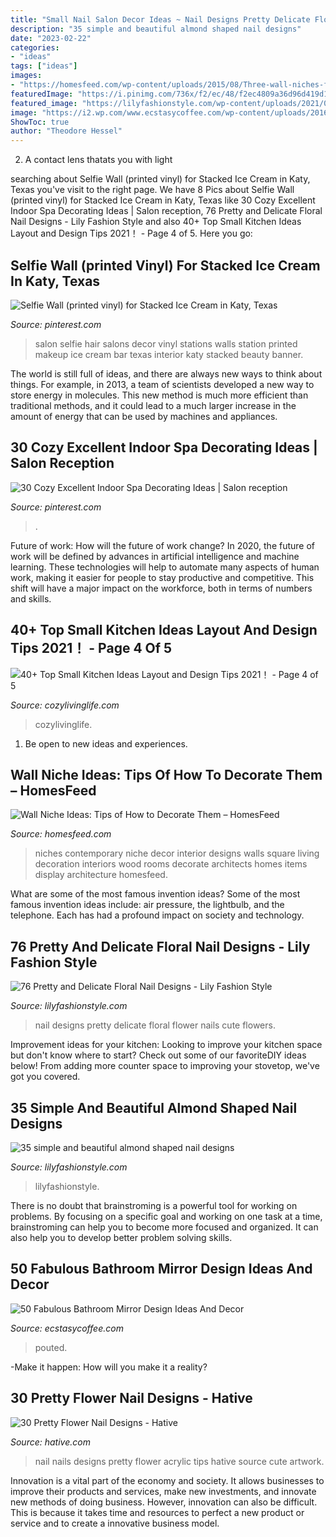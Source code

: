 ```yaml
---
title: "Small Nail Salon Decor Ideas ~ Nail Designs Pretty Delicate Floral Flower Nails Cute Flowers"
description: "35 simple and beautiful almond shaped nail designs"
date: "2023-02-22"
categories:
- "ideas"
tags: ["ideas"]
images:
- "https://homesfeed.com/wp-content/uploads/2015/08/Three-wall-niches-for-organizing-luxurious-and-ethnic-decoration-items.jpg"
featuredImage: "https://i.pinimg.com/736x/f2/ec/48/f2ec4809a36d96d419d1468bf7441f66--salon-selfie-wall-makeup-salon.jpg"
featured_image: "https://lilyfashionstyle.com/wp-content/uploads/2021/04/31-5-768x1152.jpg"
image: "https://i2.wp.com/www.ecstasycoffee.com/wp-content/uploads/2016/12/Bathroom-Mirror-Designs27.jpg?resize=675%2C924&amp;ssl=1"
ShowToc: true
author: "Theodore Hessel"
---
```



2. A contact lens thatats you with light

	

		
searching about Selfie Wall (printed vinyl) for Stacked Ice Cream in Katy, Texas you've visit to the right page. We have 8 Pics about Selfie Wall (printed vinyl) for Stacked Ice Cream in Katy, Texas like 30 Cozy Excellent Indoor Spa Decorating Ideas | Salon reception, 76 Pretty and Delicate Floral Nail Designs - Lily Fashion Style and also 40+ Top Small Kitchen Ideas Layout and Design Tips 2021！ - Page 4 of 5. Here you go:
		
    
## Selfie Wall (printed Vinyl) For Stacked Ice Cream In Katy, Texas

<img loading=lazy src="https://i.pinimg.com/736x/f2/ec/48/f2ec4809a36d96d419d1468bf7441f66--salon-selfie-wall-makeup-salon.jpg" onerror="this.onerror=null;this.src='https://tse4.mm.bing.net/th?id=OIP.7zeHGNx71psrJo_b8UuLKgHaJ3&amp;pid=15.1';" alt="Selfie Wall (printed vinyl) for Stacked Ice Cream in Katy, Texas">

_Source: pinterest.com_

>salon selfie hair salons decor vinyl stations walls station printed makeup ice cream bar texas interior katy stacked beauty banner. 

	

The world is still full of ideas, and there are always new ways to think about things. For example, in 2013, a team of scientists developed a new way to store energy in molecules. This new method is much more efficient than traditional methods, and it could lead to a much larger increase in the amount of energy that can be used by machines and appliances.

    
## 30 Cozy Excellent Indoor Spa Decorating Ideas | Salon Reception

<img loading=lazy src="https://i.pinimg.com/736x/3f/dd/6d/3fdd6dab6dd4595a8bc3c78d15a507d3.jpg" onerror="this.onerror=null;this.src='https://tse1.mm.bing.net/th?id=OIP.qeLX8pghsFbtmhHeZWtuwAHaJ3&amp;pid=15.1';" alt="30 Cozy Excellent Indoor Spa Decorating Ideas | Salon reception">

_Source: pinterest.com_

>. 

	

Future of work: How will the future of work change?
In 2020, the future of work will be defined by advances in artificial intelligence and machine learning. These technologies will help to automate many aspects of human work, making it easier for people to stay productive and competitive. This shift will have a major impact on the workforce, both in terms of numbers and skills.

    
## 40+ Top Small Kitchen Ideas Layout And Design Tips 2021！ - Page 4 Of 5

<img loading=lazy src="https://cozylivinglife.com/wp-content/uploads/2021/05/15-9-768x1152.jpg" onerror="this.onerror=null;this.src='https://tse3.mm.bing.net/th?id=OIP.V-d4VswK47dvefNyAFC4YwHaLH&amp;pid=15.1';" alt="40+ Top Small Kitchen Ideas Layout and Design Tips 2021！ - Page 4 of 5">

_Source: cozylivinglife.com_

>cozylivinglife. 

	

1. Be open to new ideas and experiences.

    
## Wall Niche Ideas: Tips Of How To Decorate Them – HomesFeed

<img loading=lazy src="https://homesfeed.com/wp-content/uploads/2015/08/Three-wall-niches-for-organizing-luxurious-and-ethnic-decoration-items.jpg" onerror="this.onerror=null;this.src='https://tse4.mm.bing.net/th?id=OIP.y8RF6wq-Ms5qGwKiuieDUwHaJ4&amp;pid=15.1';" alt="Wall Niche Ideas: Tips of How to Decorate Them – HomesFeed">

_Source: homesfeed.com_

>niches contemporary niche decor interior designs walls square living decoration interiors wood rooms decorate architects homes items display architecture homesfeed. 

	

What are some of the most famous invention ideas?
Some of the most famous invention ideas include: air pressure, the lightbulb, and the telephone. Each has had a profound impact on society and technology.

    
## 76 Pretty And Delicate Floral Nail Designs - Lily Fashion Style

<img loading=lazy src="https://lilyfashionstyle.com/wp-content/uploads/2019/12/1-10.png" onerror="this.onerror=null;this.src='https://tse3.mm.bing.net/th?id=OIP.YDV6PjjA70Fo69vRd9jJ6wHaK4&amp;pid=15.1';" alt="76 Pretty and Delicate Floral Nail Designs - Lily Fashion Style">

_Source: lilyfashionstyle.com_

>nail designs pretty delicate floral flower nails cute flowers. 

	

Improvement ideas for your kitchen:
Looking to improve your kitchen space but don't know where to start? Check out some of our favoriteDIY ideas below! From adding more counter space to improving your stovetop, we've got you covered.

    
## 35 Simple And Beautiful Almond Shaped Nail Designs

<img loading=lazy src="https://lilyfashionstyle.com/wp-content/uploads/2021/04/31-5-768x1152.jpg" onerror="this.onerror=null;this.src='https://tse2.mm.bing.net/th?id=OIP.z0zP5cK2UUflcOSa590GmQHaLH&amp;pid=15.1';" alt="35 simple and beautiful almond shaped nail designs">

_Source: lilyfashionstyle.com_

>lilyfashionstyle. 

	

There is no doubt that brainstroming is a powerful tool for working on problems. By focusing on a specific goal and working on one task at a time, brainstroming can help you to become more focused and organized. It can also help you to develop better problem solving skills.

    
## 50 Fabulous Bathroom Mirror Design Ideas And Decor

<img loading=lazy src="https://i2.wp.com/www.ecstasycoffee.com/wp-content/uploads/2016/12/Bathroom-Mirror-Designs27.jpg?resize=675%2C924&amp;ssl=1" onerror="this.onerror=null;this.src='https://tse1.mm.bing.net/th?id=OIP.vt8lNK4MCAnS52f1lIRrmgHaKI&amp;pid=15.1';" alt="50 Fabulous Bathroom Mirror Design Ideas And Decor">

_Source: ecstasycoffee.com_

>pouted. 

	

-Make it happen: How will you make it a reality?

    
## 30 Pretty Flower Nail Designs - Hative

<img loading=lazy src="https://hative.com/wp-content/uploads/2014/11/flower-nail-designs/21-pretty-flower-nail-designs.jpg" onerror="this.onerror=null;this.src='https://tse1.mm.bing.net/th?id=OIP.OiwEHUA5MlejYNrhFGrAbAHaJ4&amp;pid=15.1';" alt="30 Pretty Flower Nail Designs - Hative">

_Source: hative.com_

>nail nails designs pretty flower acrylic tips hative source cute artwork. 

	

Innovation is a vital part of the economy and society. It allows businesses to improve their products and services, make new investments, and innovate new methods of doing business. However, innovation can also be difficult. This is because it takes time and resources to perfect a new product or service and to create a innovative business model.

